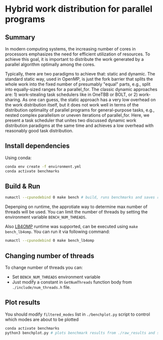 # Hybrid work distribution for parallel programs

## Summary
In modern computing systems, the increasing number of cores in processors emphasizes the need for efficient utilization of resources. To achieve this goal, it is important to distribute the work generated by a parallel algorithm optimally among the cores.

Typically, there are two paradigms to achieve that: static and dynamic. The standard static way, used in OpenMP, is just the fork barrier that splits the whole work into the fixed number of presumably "equal" parts, e.g., split into equally-sized ranges for a parallel_for. The classic dynamic approaches are: 1) work-stealing task schedulers like in OneTBB or BOLT, or 2) work-sharing. As one can guess, the static approach has a very low overhead on the work distribution itself, but it does not work well in terms of the distribution optimality of parallel programs for general-purpose tasks, e.g., nested complex parallelism or uneven iterations of parallel_for. Here, we present a task scheduler that unites two discussed dynamic work distribution paradigms at the same time and achieves a low overhead with reasonably good task distribution.

## Install dependencies
Using conda:
```bash
conda env create -f environment.yml
conda activate benchmarks
```

## Build & Run
```bash
numactl --cpunodebind 0 make bench # build, runs benchmarks and saves results to ./raw_results
```

Depenping on runtime, the approtiate way to determine max number of threads will be used.
You can limit the number of threads by setting the environment variable `BENCH_NUM_THREADS`.

Also [LB4OMP](https://github.com/unibas-dmi-hpc/LB4OMP) runtime was supported, can be executed using `make bench_lb4omp`.
You can run it via following command:
```bash
numactl --cpunodebind 0 make bench_lb4omp
```

## Changing number of threads

To change number of threads you can:
* Set `BENCH_NUM_THREADS` environment variable
* Just modify a constant in `GetNumThreads` function body from `./include/num_threads.h` file.

## Plot results
You should modify `filtered_modes` list in `./benchplot.py` script to control which modes are about to be plotted

```bash
conda activate benchmarks
python3 benchplot.py # plots benchmark results from ./raw_results and saves images to ./bench_results
```
